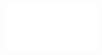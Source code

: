 ![computing.excalidraw](../../../Assets/Illustrations/Computer%20Science%20Philosophy/computing.excalidraw.md)
